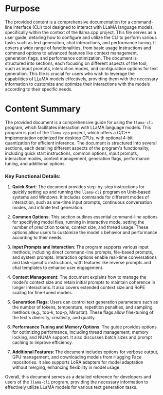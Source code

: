 # Purpose
The provided content is a comprehensive documentation for a command-line interface (CLI) tool designed to interact with LLaMA language models, specifically within the context of the llama.cpp project. This file serves as a user guide, detailing how to configure and utilize the CLI to perform various tasks such as text generation, chat interactions, and performance tuning. It covers a wide range of functionalities, from basic usage instructions and command options to advanced features like context management, generation flags, and performance optimization. The document is structured into sections, each focusing on different aspects of the tool, such as input prompts, interaction modes, and configuration options for text generation. This file is crucial for users who wish to leverage the capabilities of LLaMA models effectively, providing them with the necessary information to customize and optimize their interactions with the models according to their specific needs.
# Content Summary
The provided document is a comprehensive guide for using the `llama-cli` program, which facilitates interaction with LLaMA language models. This program is part of the `llama.cpp` project, which offers a C/C++ implementation optimized for desktop CPUs, with optional 4-bit quantization for efficient inference. The document is structured into several sections, each detailing different aspects of the program's functionality, including quick start instructions, common options, input prompts, interaction modes, context management, generation flags, performance tuning, and additional options.

### Key Functional Details:

1. **Quick Start**: The document provides step-by-step instructions for quickly setting up and running the `llama-cli` program on Unix-based systems and Windows. It includes commands for different modes of interaction, such as one-time input prompts, continuous conversation modes, and infinite text generation.

2. **Common Options**: This section outlines essential command-line options for specifying model files, running in interactive mode, setting the number of prediction tokens, context size, and thread usage. These options allow users to customize the model's behavior and performance according to their needs.

3. **Input Prompts and Interaction**: The program supports various input methods, including direct command-line prompts, file-based prompts, and system prompts. Interaction options enable real-time conversations and task-specific instructions, with features like reverse prompts and chat templates to enhance user engagement.

4. **Context Management**: The document explains how to manage the model's context size and retain initial prompts to maintain coherence in longer interactions. It also covers extended context size and RoPE scaling for fine-tuned models.

5. **Generation Flags**: Users can control text generation parameters such as the number of tokens, temperature, repetition penalties, and sampling methods (e.g., top-k, top-p, Mirostat). These flags allow fine-tuning of the text's diversity, creativity, and quality.

6. **Performance Tuning and Memory Options**: The guide provides options for optimizing performance, including thread management, memory locking, and NUMA support. It also discusses batch sizes and prompt caching to improve efficiency.

7. **Additional Features**: The document includes options for verbose output, GPU management, and downloading models from Hugging Face repositories. It also supports LoRA adapters for model adaptation without merging, enhancing flexibility in model usage.

Overall, this document serves as a detailed reference for developers and users of the `llama-cli` program, providing the necessary information to effectively utilize LLaMA models for various text generation tasks.
